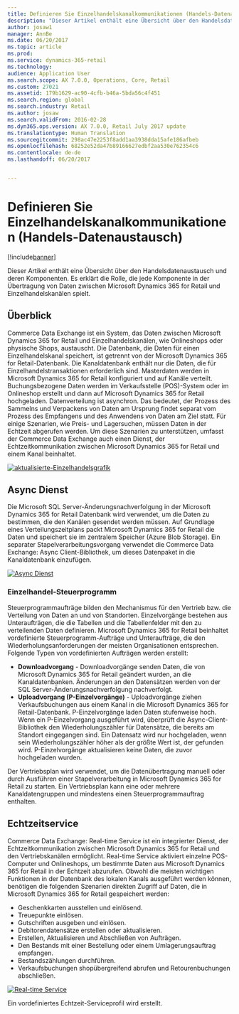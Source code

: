 ```yaml
---
title: Definieren Sie Einzelhandelskanalkommunikationen (Handels-Datenaustausch)
description: "Dieser Artikel enthält eine Übersicht über den Handelsdatenaustausch und deren Komponenten. Es erklärt die Rolle, die jede Komponente in der Übertragung von Daten zwischen Microsoft Dynamics 365 for Retail und Einzelhandelskanälen spielt."
author: josaw1
manager: AnnBe
ms.date: 06/20/2017
ms.topic: article
ms.prod: 
ms.service: dynamics-365-retail
ms.technology: 
audience: Application User
ms.search.scope: AX 7.0.0, Operations, Core, Retail
ms.custom: 27021
ms.assetid: 179b1629-ac90-4cfb-b46a-5bda56c4f451
ms.search.region: global
ms.search.industry: Retail
ms.author: josaw
ms.search.validFrom: 2016-02-28
ms.dyn365.ops.version: AX 7.0.0, Retail July 2017 update
ms.translationtype: Human Translation
ms.sourcegitcommit: 298ac47e2253f8add1aa3938dda15afe186afbeb
ms.openlocfilehash: 68252e52da47b89166627edbf2aa530e762354c6
ms.contentlocale: de-de
ms.lasthandoff: 06/20/2017


---
```


# <a name="define-retail-channel-communications-commerce-data-exchange"></a>Definieren Sie Einzelhandelskanalkommunikationen (Handels-Datenaustausch)

[!include[banner](../includes/banner.md)]


Dieser Artikel enthält eine Übersicht über den Handelsdatenaustausch und deren Komponenten. Es erklärt die Rolle, die jede Komponente in der Übertragung von Daten zwischen Microsoft Dynamics 365 for Retail und Einzelhandelskanälen spielt.

<a name="overview"></a>Überblick
--------

Commerce Data Exchange ist ein System, das Daten zwischen Microsoft Dynamics 365 for Retail und Einzelhandelskanälen, wie Onlineshops oder physische Shops, austauscht. Die Datenbank, die Daten für einen Einzelhandelskanal speichert, ist getrennt von der Microsoft Dynamics 365 for Retail-Datenbank. Die Kanaldatenbank enthält nur die Daten, die für Einzelhandelstransaktionen erforderlich sind. Masterdaten werden in Microsoft Dynamics 365 for Retail konfiguriert und auf Kanäle verteilt. Buchungsbezogene Daten werden im Verkaufsstelle (POS)-System oder im Onlineshop erstellt und dann auf Microsoft Dynamics 365 for Retail hochgeladen. Datenverteilung ist asynchron. Das bedeutet, der Prozess des Sammelns und Verpackens von Daten am Ursprung findet separat vom Prozess des Empfangens und des Anwendens von Daten am Ziel statt. Für einige Szenarien, wie Preis- und Lagersuchen, müssen Daten in der Echtzeit abgerufen werden. Um diese Szenarien zu unterstützen, umfasst der Commerce Data Exchange auch einen Dienst, der Echtzeitkommunikation zwischen Microsoft Dynamics 365 for Retail und einem Kanal beinhaltet. 

[![aktualisierte-Einzelhandelsgrafik](./media/updated-retail-graphic.png)](./media/updated-retail-graphic.png)  

## <a name="async-service"></a>Async Dienst
Die Microsoft SQL Server-Änderungsnachverfolgung in der Microsoft Dynamics 365 for Retail Datenbank wird verwendet, um die Daten zu bestimmen, die den Kanälen gesendet werden müssen. Auf Grundlage eines Verteilungszeitplans packt Microsoft Dynamics 365 for Retail die Daten und speichert sie im zentralem Speicher (Azure Blob Storage). Ein separater Stapelverarbeitungsvorgang verwendet die Commerce Data Exchange: Async Client-Bibliothek, um dieses Datenpaket in die Kanaldatenbank einzufügen. 

[![Async Dienst](./media/async-300x239.png)](./media/async.png)

### <a name="retail-scheduler"></a>Einzelhandel-Steuerprogramm

Steuerprogrammaufträge bilden den Mechanismus für den Vertrieb bzw. die Verteilung von Daten an und von Standorten. Einzelvorgänge bestehen aus Unteraufträgen, die die Tabellen und die Tabellenfelder mit den zu verteilenden Daten definieren. Microsoft Dynamics 365 for Retail beinhaltet vordefinierte Steuerprogramm-Aufträge und Unteraufträge, die den Wiederholungsanforderungen der meisten Organisationen entsprechen. Folgende Typen von vordefinierten Aufträgen werden erstellt:

-   **Downloadvorgang** - Downloadvorgänge senden Daten, die von Microsoft Dynamics 365 for Retail geändert wurden, an die Kanaldatenbanken. Änderungen an den Datensätzen werden von der SQL Server-Änderungsnachverfolgung nachverfolgt.
-   **Uploadvorgang (P-Einzelvorgänge)** - Uploadvorgänge ziehen Verkaufsbuchungen aus einem Kanal in die Microsoft Dynamics 365 for Retail-Datenbank. P-Einzelvorgänge laden Daten stufenweise hoch. Wenn ein P-Einzelvorgang ausgeführt wird, überprüft die Async-Client-Bibliothek den Wiederholungszähler für Datensätze, die bereits am Standort eingegangen sind. Ein Datensatz wird nur hochgeladen, wenn sein Wiederholungszähler höher als der größte Wert ist, der gefunden wird. P-Einzelvorgänge aktualisieren keine Daten, die zuvor hochgeladen wurden.

Der Vertriebsplan wird verwendet, um die Datenübertragung manuell oder durch Ausführen einer Stapelverarbeitung in Microsoft Dynamics 365 for Retail zu starten. Ein Vertriebsplan kann eine oder mehrere Kanaldatengruppen und mindestens einen Steuerprogrammauftrag enthalten.

## <a name="realtime-service"></a>Echtzeitservice
Commerce Data Exchange: Real-time Service ist ein integrierter Dienst, der Echtzeitkommunikation zwischen Microsoft Dynamics 365 for Retail und den Vertriebskanälen ermöglicht. Real-time Service aktiviert einzelne POS-Computer und Onlineshops, um bestimmte Daten aus Microsoft Dynamics 365 for Retail in der Echtzeit abzurufen. Obwohl die meisten wichtigen Funktionen in der Datenbank des lokalen Kanals ausgeführt werden können, benötigen die folgenden Szenarien direkten Zugriff auf Daten, die in Microsoft Dynamics 365 for Retail gespeichert werden:

-   Geschenkkarten ausstellen und einlösend.
-   Treuepunkte einlösen.
-   Gutschriften ausgeben und einlösen.
-   Debitorendatensätze erstellen oder aktualisieren.
-   Erstellen, Aktualisieren und Abschließen von Aufträgen.
-   Den Bestands mit einer Bestellung oder einem Umlagerungsauftrag empfangen.
-   Bestandszählungen durchführen.
-   Verkaufsbuchungen shopübergreifend abrufen und Retourenbuchungen abschließen.

[![Real-time Service](./media/rts.png)](./media/rts.png) 

Ein vordefiniertes Echtzeit-Serviceprofil wird erstellt.




